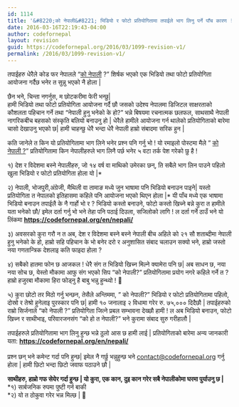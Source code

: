 ```yaml
---
id: 1114
title: '&#8220;को नेपाली&#8221; भिडियो र फोटो प्रतियोगितामा तपाईले भाग लिनु पर्ने पाँच कारण !!'
date: 2016-03-16T22:19:43-04:00
author: codefornepal
layout: revision
guid: https://codefornepal.org/2016/03/1099-revision-v1/
permalink: /2016/03/1099-revision-v1/
---
```

तपाईहरु धेरैले कोड फर नेपालले &#8220;[को नेपाली](https://codefornepal.org/en/nepali/) ?&#8221; शिर्षक भएको एक भिडियो तथा फोटो प्रतियोगिता आयोजना गर्दैछ भनेर त सुन्नु भएको नै होला |

छैन भने, चिन्ता नगर्नुस, म छोटकरीमा फेरी भन्छु|  
हामी भिडियो तथा फोटो प्रतियोगिता आयोजना गर्दै छौ जसको उदेश्य नेपालमा डिजिटल साक्षरताको कौशलता पहिचान गर्ने तथा &#8220;नेपाली हुनु भनेको के हो?&#8221; भन्ने बिषयमा रचनात्मक छलफल, साथसाथै नेपाली नागरिकबीच बहसको संस्कृति बलियो बनाउनु हो | धेरैले हामीले आयोजना गर्न थालेको प्रतियोगिताको बारेमा चासो देखाउनु भएको छ| हामी चाहन्छु धेरै भन्दा धेरै नेपाली हाम्रो संबादमा सरिक हुन |

कति जानेले त किन यो प्रतियोगितामा भाग लिने भनेर प्रश्न पनि गर्नु भो ! यो रमाइलो पोस्टमा मैले &#8221; [को नेपाली ?](https://codefornepal.org/en/nepali/)&#8221; प्रतियोगितामा किन नेपालीहरुले भाग लिनै पर्छ भनेर ५ वटा तर्क पेश गरेको छु है !

१) देश र विदेशमा बस्ने नेपालीहरु, जो १४ वर्ष वा माथिको उमेरका छन्, ति सबैले भाग लिन पाउने पहिलो खुला भिडियो र फोटो प्रतियोगिता होला यो |*

२) नेपाली, भोजपुरी,अंग्रेजी, मैथिली वा तामाङ मध्ये जुन भाषामा पनि भिडियो बनाउन पाइने| यस्तो प्रतियोगिता त नेपालको इतिहासमा कहिले पनि आयोजना भएको थिएन होला |* यी पाँच मध्ये एक भाषामा भिडियो बनाउन तपाईलै के नै गार्हो भो र ? भिडियो कस्तो बनाउने, फोटो कस्तो खिच्ने बन्ने कुरा त हामीले यता भनेको छौ/ इमेल दर्ता गर्नु भो भने तेहा पनि पठाई दिउला, सजिलोको लागि ! ल दर्ता गर्ने ठाउँ भने यो लिंकमा **<span style="color: #ff0000;"><a style="color: #ff0000;" href="https://codefornepal.org/en/nepali/">https://codefornepal.org/en/nepali/</a></span>**

३) अवसरको कुरा गरौ न त अब, देश र विदेशमा बस्ने बस्ने नेपाली बीच अहिले को २१ सौ शताब्दीमा नेपाली हुनु भनेको के हो, हाम्रो सहि पहिचान के भो बनेर दरो र अनुशासित संबाद चलाउन सक्यो भने, हाम्रो जस्तो नया गणतान्त्रिक देशलाइ कति फाइदा होला ?

४) सबैको हातमा फोन छ आजकल ! धेरै संग त भिडियो खिच्न मिल्ने क्यामेरा पनि छ| अब साधन छ, नया नया सोच छ, येस्तो मौकामा आफु संग भएको सिप &#8220;को नेपाली?&#8221; प्रतियोगितामा प्रयोग नगरे कहिले गर्ने त ? हाम्रो हजुरबा मौकामा हिरा फोड्नु है बाबु भन्नु हुन्थ्यो ! 🙂

५) कुरा छोटो तर मिठो गर्नु भन्छन, तेसैले अन्तिममा, &#8221; को नेपाली?&#8221; भिडियो र फोटो प्रतियोगितामा पहिलो, दोस्रो र तेश्रो हुनेलाइ पुरस्कार पनि छ| हामी १० जनालाइ २ विधामा गरेर रु. ७५,००० दिदैछौ | तपाईहरुको राम्रो सिर्जनाले &#8220;को नेपाली ?&#8221; प्रतियोगिता जित्ने प्रबल सम्भावना देख्छौ हामी ! ल अब भिडियो बनाउन, फोटो खिच्न र साथीभाइ, परिवारजनसंग &#8220;को हो त नेपाली?&#8221; भने कुरामा संबाद सुरु गरीहालौ |

तपाईहरुले प्रतियोगितामा भाग लिनु हुन्छ भन्ने ठुलो आस छ हामी लाई | प्रतियोगिताको बारेमा अन्य जानकारी यता: <span style="color: #ff0000;"><strong><a style="color: #ff0000;" href="https://codefornepal.org/en/nepali/">https://codefornepal.org/en/nepali/<br /> </a></strong></span>  
प्रश्न छन् भने कमेन्ट गर्दा पनि हुन्छ| इमेल नै गर्छु भन्नुहुन्छ भने contact@codefornepal.org गर्नु होला | हामी छिटो भन्दा छिटो जवाफ पठाउने छौ |

**साथीहरु, हाम्रो गफ सेयेर गर्दा हुन्छ | यो कुरा, एक कान, दुइ कान गरेर सबै नेपालीकोमा घरमा पुर्याउनु छ |**  
*१) सार्बजनिक रुपमा पुष्टी गर्न बाकी  
*२) यो त ठोकुवा गरेर भन्न मिल्छ | 🙂